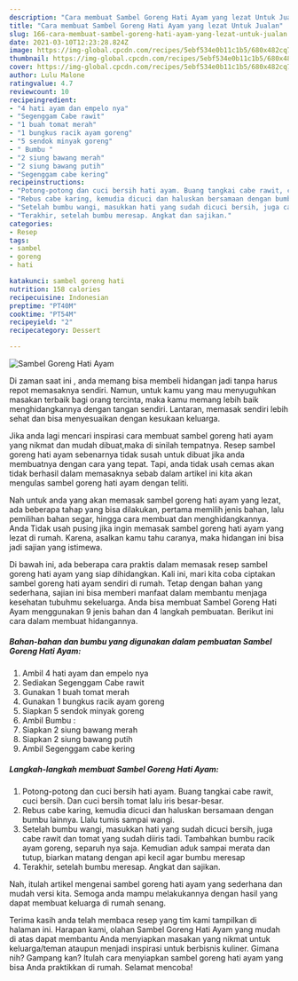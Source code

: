 ```yaml
---
description: "Cara membuat Sambel Goreng Hati Ayam yang lezat Untuk Jualan"
title: "Cara membuat Sambel Goreng Hati Ayam yang lezat Untuk Jualan"
slug: 166-cara-membuat-sambel-goreng-hati-ayam-yang-lezat-untuk-jualan
date: 2021-03-10T12:23:28.824Z
image: https://img-global.cpcdn.com/recipes/5ebf534e0b11c1b5/680x482cq70/sambel-goreng-hati-ayam-foto-resep-utama.jpg
thumbnail: https://img-global.cpcdn.com/recipes/5ebf534e0b11c1b5/680x482cq70/sambel-goreng-hati-ayam-foto-resep-utama.jpg
cover: https://img-global.cpcdn.com/recipes/5ebf534e0b11c1b5/680x482cq70/sambel-goreng-hati-ayam-foto-resep-utama.jpg
author: Lulu Malone
ratingvalue: 4.7
reviewcount: 10
recipeingredient:
- "4 hati ayam dan empelo nya"
- "Segenggam Cabe rawit"
- "1 buah tomat merah"
- "1 bungkus racik ayam goreng"
- "5 sendok minyak goreng"
- " Bumbu "
- "2 siung bawang merah"
- "2 siung bawang putih"
- "Segenggam cabe kering"
recipeinstructions:
- "Potong-potong dan cuci bersih hati ayam. Buang tangkai cabe rawit, cuci bersih. Dan cuci bersih tomat lalu iris besar-besar."
- "Rebus cabe karing, kemudia dicuci dan haluskan bersamaan dengan bumbu lainnya. Llalu tumis sampai wangi."
- "Setelah bumbu wangi, masukkan hati yang sudah dicuci bersih, juga cabe rawit dan tomat yang sudah diiris tadi. Tambahkan bumbu racik ayam goreng, separuh nya saja. Kemudian aduk sampai merata dan tutup, biarkan matang dengan api kecil agar bumbu meresap"
- "Terakhir, setelah bumbu meresap. Angkat dan sajikan."
categories:
- Resep
tags:
- sambel
- goreng
- hati

katakunci: sambel goreng hati 
nutrition: 158 calories
recipecuisine: Indonesian
preptime: "PT40M"
cooktime: "PT54M"
recipeyield: "2"
recipecategory: Dessert

---
```



![Sambel Goreng Hati Ayam](https://img-global.cpcdn.com/recipes/5ebf534e0b11c1b5/680x482cq70/sambel-goreng-hati-ayam-foto-resep-utama.jpg)

Di zaman  saat ini , anda memang bisa membeli hidangan jadi tanpa harus repot memasaknya sendiri. Namun, untuk kamu yang mau menyuguhkan masakan terbaik bagi orang tercinta, maka kamu memang lebih baik menghidangkannya dengan tangan sendiri. Lantaran, memasak sendiri lebih sehat dan bisa menyesuaikan dengan kesukaan keluarga.

Jika anda lagi mencari inspirasi cara membuat sambel goreng hati ayam yang nikmat dan mudah dibuat,maka di sinilah tempatnya. Resep sambel goreng hati ayam  sebenarnya tidak susah untuk dibuat jika anda membuatnya dengan cara yang tepat. Tapi, anda tidak usah cemas akan tidak berhasil dalam memasaknya 
sebab dalam artikel ini kita akan mengulas sambel goreng hati ayam dengan teliti.  



Nah untuk anda yang akan memasak sambel goreng hati ayam yang lezat, ada beberapa tahap yang bisa dilakukan, pertama memilih jenis bahan, lalu pemilihan bahan segar, hingga cara membuat dan menghidangkannya. Anda Tidak usah pusing jika ingin memasak sambel goreng hati ayam yang lezat di rumah. Karena, asalkan kamu  tahu caranya, maka hidangan ini bisa jadi sajian yang istimewa.

Di bawah ini, ada beberapa cara praktis  dalam memasak resep sambel goreng hati ayam yang siap dihidangkan. Kali ini, mari kita coba ciptakan sambel goreng hati ayam sendiri di rumah. Tetap dengan bahan yang sederhana, sajian ini bisa memberi manfaat dalam membantu menjaga kesehatan tubuhmu sekeluarga. Anda bisa membuat Sambel Goreng Hati Ayam menggunakan 9 jenis bahan dan 4 langkah pembuatan. Berikut ini cara dalam membuat hidangannya.

<!--inarticleads1-->

##### Bahan-bahan dan bumbu yang digunakan dalam pembuatan Sambel Goreng Hati Ayam:

1. Ambil 4 hati ayam dan empelo nya
1. Sediakan Segenggam Cabe rawit
1. Gunakan 1 buah tomat merah
1. Gunakan 1 bungkus racik ayam goreng
1. Siapkan 5 sendok minyak goreng
1. Ambil  Bumbu :
1. Siapkan 2 siung bawang merah
1. Siapkan 2 siung bawang putih
1. Ambil Segenggam cabe kering




<!--inarticleads2-->

##### Langkah-langkah membuat Sambel Goreng Hati Ayam:

1. Potong-potong dan cuci bersih hati ayam. Buang tangkai cabe rawit, cuci bersih. Dan cuci bersih tomat lalu iris besar-besar.
1. Rebus cabe karing, kemudia dicuci dan haluskan bersamaan dengan bumbu lainnya. Llalu tumis sampai wangi.
1. Setelah bumbu wangi, masukkan hati yang sudah dicuci bersih, juga cabe rawit dan tomat yang sudah diiris tadi. Tambahkan bumbu racik ayam goreng, separuh nya saja. Kemudian aduk sampai merata dan tutup, biarkan matang dengan api kecil agar bumbu meresap
1. Terakhir, setelah bumbu meresap. Angkat dan sajikan.




Nah, itulah artikel mengenai  sambel goreng hati ayam  yang sederhana dan mudah versi kita. Semoga anda mampu melakukannya dengan hasil yang dapat membuat keluarga di rumah senang. 

Terima kasih anda telah membaca resep yang tim kami tampilkan di halaman ini. Harapan kami, olahan  Sambel Goreng Hati Ayam yang mudah di atas dapat membantu Anda menyiapkan masakan yang nikmat untuk keluarga/teman ataupun menjadi inspirasi untuk berbisnis kuliner. Gimana nih? Gampang kan? Itulah cara menyiapkan sambel goreng hati ayam yang bisa Anda praktikkan di rumah. Selamat mencoba!

